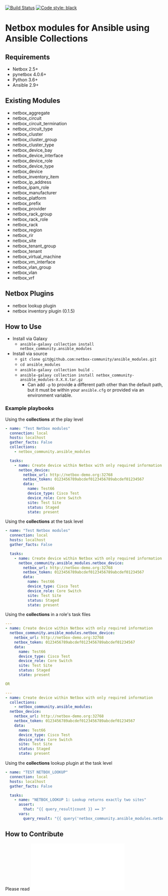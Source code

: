 [![Build Status](https://travis-ci.com/netbox-community/ansible_modules.svg?branch=devel)](https://travis-ci.com/netbox-community/ansible_modules)
[![Code style: black](https://img.shields.io/badge/code%20style-black-000000.svg)](https://github.com/ambv/black)

# Netbox modules for Ansible using Ansible Collections

## Requirements

- Netbox 2.5+
- pynetbox 4.0.6+
- Python 3.6+
- Ansible 2.9+

## Existing Modules

- netbox_aggregate
- netbox_circuit
- netbox_circuit_termination
- netbox_circuit_type
- netbox_cluster
- netbox_cluster_group
- netbox_cluster_type
- netbox_device_bay
- netbox_device_interface
- netbox_device_role
- netbox_device_type
- netbox_device
- netbox_inventory_item
- netbox_ip_address
- netbox_ipam_role
- netbox_manufacturer
- netbox_platform
- netbox_prefix
- netbox_provider
- netbox_rack_group
- netbox_rack_role
- netbox_rack
- netbox_region
- netbox_rir
- netbox_site
- netbox_tenant_group
- netbox_tenant
- netbox_virtual_machine
- netbox_vm_interface
- netbox_vlan_group
- netbox_vlan
- netbox_vrf

## Netbox Plugins

- netbox lookup plugin
- netbox inventory plugin (0.1.5)

## How to Use

- Install via Galaxy
  - `ansible-galaxy collection install netbox_community.ansible_modules`
- Install via source
  - `git clone git@github.com:netbox-community/ansible_modules.git`
  - `cd ansible_modules`
  - `ansible-galaxy collection build .`
  - `ansible-galaxy collection install netbox_community-ansible_modules-X.X.X.tar.gz`
    - Can add `-p` to provide a different path other than the default path, but it must be within your `ansible.cfg` or provided via an environment variable.

### Example playbooks

Using the **collections** at the play level

```yaml
- name: "Test Netbox modules"
  connection: local
  hosts: localhost
  gather_facts: False
  collections:
    - netbox_community.ansible_modules

  tasks:
    - name: Create device within Netbox with only required information
      netbox_device:
        netbox_url: http://netbox-demo.org:32768
        netbox_token: 0123456789abcdef0123456789abcdef01234567
        data:
          name: Test66
          device_type: Cisco Test
          device_role: Core Switch
          site: Test Site
          status: Staged
          state: present
```

Using the **collections** at the task level

```yaml
- name: "Test Netbox modules"
  connection: local
  hosts: localhost
  gather_facts: False

  tasks:
    - name: Create device within Netbox with only required information
      netbox_community.ansible_modules.netbox_device:
        netbox_url: http://netbox-demo.org:32768
        netbox_token: 0123456789abcdef0123456789abcdef01234567
        data:
          name: Test66
          device_type: Cisco Test
          device_role: Core Switch
          site: Test Site
          status: Staged
          state: present
```

Using the **collections** in a role's task files

```yaml
---
- name: Create device within Netbox with only required information
  netbox_community.ansible_modules.netbox_device:
    netbox_url: http://netbox-demo.org:32768
    netbox_token: 0123456789abcdef0123456789abcdef01234567
    data:
      name: Test66
      device_type: Cisco Test
      device_role: Core Switch
      site: Test Site
      status: Staged
      state: present

OR

---
- name: Create device within Netbox with only required information
  collections:
    - netbox_community.ansible_modules:
  netbox_device:
    netbox_url: http://netbox-demo.org:32768
    netbox_token: 0123456789abcdef0123456789abcdef01234567
    data:
      name: Test66
      device_type: Cisco Test
      device_role: Core Switch
      site: Test Site
      status: Staged
      state: present
```

Using the **collections** lookup plugin at the task level

```yaml
- name: "TEST NETBOX_LOOKUP"
  connection: local
  hosts: localhost
  gather_facts: False

  tasks:
    - name: "NETBOX_LOOKUP 1: Lookup returns exactly two sites"
      assert:
        that: "{{ query_result|count }} == 3"
      vars:
        query_result: "{{ query('netbox_community.ansible_modules.netbox', 'sites', api_endpoint='http://localhost:32768', token='0123456789abcdef0123456789abcdef01234567') }}"
```

## How to Contribute

Please read ![Contributing](CONTRIBUTING.md)
